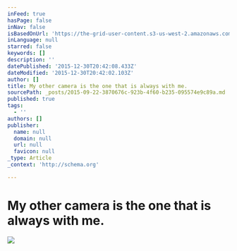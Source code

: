 ```yaml
---
inFeed: true
hasPage: false
inNav: false
isBasedOnUrl: 'https://the-grid-user-content.s3-us-west-2.amazonaws.com/b193e510-a1b0-46f1-bfaa-34b6fdf21dbe.png'
inLanguage: null
starred: false
keywords: []
description: ''
datePublished: '2015-12-30T20:42:08.433Z'
dateModified: '2015-12-30T20:42:02.103Z'
author: []
title: My other camera is the one that is always with me.
sourcePath: _posts/2015-09-22-3870676c-923b-4f60-b235-095574e9c89a.md
published: true
tags:
  - ''
authors: []
publisher:
  name: null
  domain: null
  url: null
  favicon: null
_type: Article
_context: 'http://schema.org'

---
```

# My other camera is the one that is always with me.
![](https://s3-us-west-2.amazonaws.com/the-grid-img/p/1dc226b2531df9f3a753c7b62ffb70dd9a41b437.png)